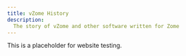 ```yaml
---
title: vZome History
description:
  The story of vZome and other software written for Zome
---
```


This is a placeholder for website testing.
